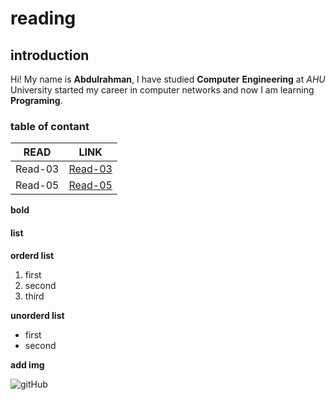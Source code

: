 # reading
## introduction
Hi! My name is **Abdulrahman**, I have studied **Computer** **Engineering** at _AHU_ University started my career in computer networks and now I am learning **Programing**.

### table of contant

| READ | LINK |
| --- | --- |
| Read-03 | [Read-03](https://abdulrahman-19.github.io/reading-notes/read-03) |
| Read-05 | [Read-05](https://abdulrahman-19.github.io/reading-notes/read-05)  |



**bold**

#### list

**orderd list**

1. first
2. second
3. third



**unorderd list**
* first
* second

**add img**

![gitHub](https://github.githubassets.com/images/modules/open_graph/github-mark.png)
